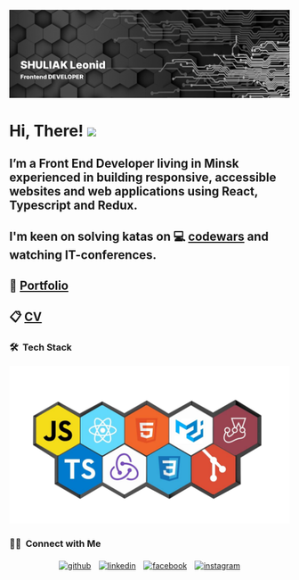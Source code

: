 

![Shuliak Leonid](https://github.com/shuliakleonid/rsschool-cv/blob/master/Name.png "Shuliak Leonid")

#  Hi, There!  <img src="https://media.giphy.com/media/hvRJCLFzcasrR4ia7z/giphy.gif" width="50px">


 
## I’m a Front End Developer living in Minsk experienced in building responsive, accessible websites and web applications using React, Typescript and Redux.
## I'm keen on solving katas on 💻 [codewars](https://www.codewars.com/users/zeleny) and watching IT-conferences. 
## 💼 [Portfolio](https://shuliakleonid.github.io/Portfolio/)
## 📋 [CV](https://github.com/viktoriabakun/viktoriabakun/blob/main/Viktoryia_Bakun_CV.pdf)
<!---

- 👀 I’m interested in ...
- 🌱 I’m currently learning ...
- 💞️ I’m looking to collaborate on ...
- 📫 How to reach me ...
-  ## My website [Portfolio](https://shuliakleonid.github.io/Portfolio/)
### 🛠 &nbsp;Tech Stack
![Skill](https://github.com/shuliakleonid/rsschool-cv/blob/master/skills.jpg  "Skill")

shuliakleonid/shuliakleonid is a ✨ special ✨ repository because its `README.md` (this file) appears on your GitHub profile.
You can click the Preview link to take a look at your changes.
--->

### 🛠 &nbsp;Tech Stack
![Skill](https://github.com/shuliakleonid/rsschool-cv/blob/master/skills.jpg "Skill")

### 🤝🏻 &nbsp;Connect with Me


<p align="center">
	<a href="https://github.com/shuliakleonid"><img alt="github" width="10%" style="padding:5px" src="https://img.icons8.com/clouds/100/000000/github.png"/></a>
	<a href="https://www.linkedin.com/in/leonid-shuliak/"><img alt="linkedin" width="10%" style="padding:5px" src="https://img.icons8.com/clouds/100/000000/linkedin.png"/></a>
	<a href="https://www.facebook.com/100007344315102"><img alt="facebook" width="10%" style="padding:5px" src="https://img.icons8.com/clouds/100/000000/facebook-new.png"/></a>
	<a href="https://www.instagram.com/leonidshuliak"><img alt="instagram" width="10%" style="padding:5px" src="https://img.icons8.com/clouds/100/000000/instagram.png"/></a>
</p>

